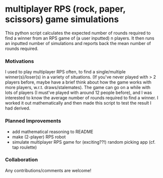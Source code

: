 # multiplayer RPS (rock, paper, scissors) game simulations
This python script calculates the expected number of rounds required to find a winner from
an RPS game of (a user inputted) n players. It then runs an inputted number of simulations and reports
back the mean number of rounds required.

### Motivations
I used to play multiplayer RPS often, to find a single/multiple winner(s)/loser(s) in a variety
of situations. (If you've never played with > 2 players before, maybe have a brief think 
about how the game works with more players, w.r.t. draws/stalemates). The game can go on a while with
lots of players (I must've played with around 12 people before), and I was interested to know
the average number of rounds required to find a winner. I worked it out mathematically and 
then made this script to test the result I had derived.

### Planned Improvements
- add mathematical reasoning to README
- make (2-player) RPS robot
- simulate multiplayer RPS game for (exciting??!) random picking app (cf. tap roulette)

### Collaboration
Any contributions/comments are welcome!
